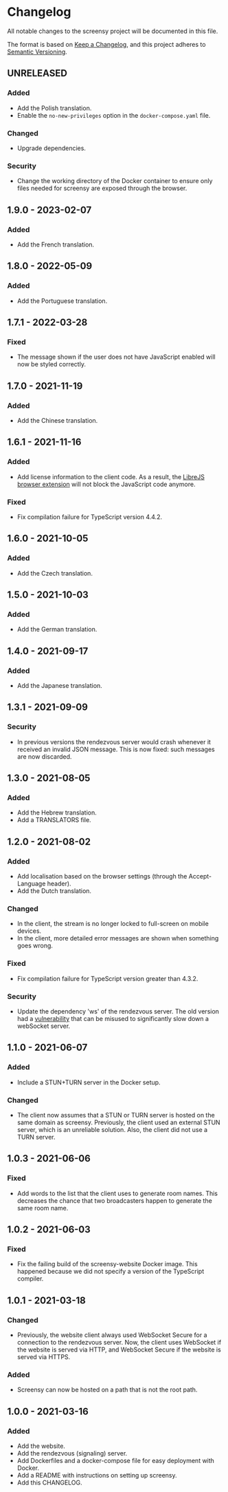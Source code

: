 # Changelog

All notable changes to the screensy project will be documented in this file.

The format is based on [Keep a Changelog], and this project adheres to
[Semantic Versioning].

## UNRELEASED

### Added

-   Add the Polish translation.
-   Enable the `no-new-privileges` option in the `docker-compose.yaml` file.

### Changed

-   Upgrade dependencies.

### Security

-   Change the working directory of the Docker container to ensure only
    files needed for screensy are exposed through the browser.

## 1.9.0 - 2023-02-07

### Added

-   Add the French translation.

## 1.8.0 - 2022-05-09

### Added

-   Add the Portuguese translation.

## 1.7.1 - 2022-03-28

### Fixed

-   The message shown if the user does not have JavaScript enabled will now be
    styled correctly.

## 1.7.0 - 2021-11-19

### Added

-   Add the Chinese translation.

## 1.6.1 - 2021-11-16

### Added

-   Add license information to the client code. As a result, the
    [LibreJS browser extension] will not block the JavaScript code anymore.

### Fixed

-   Fix compilation failure for TypeScript version 4.4.2.

## 1.6.0 - 2021-10-05

### Added

-   Add the Czech translation.

## 1.5.0 - 2021-10-03

### Added

-   Add the German translation.

## 1.4.0 - 2021-09-17

### Added

-   Add the Japanese translation.

## 1.3.1 - 2021-09-09

### Security

-   In previous versions the rendezvous server would crash whenever it received an
    invalid JSON message. This is now fixed: such messages are now discarded.

## 1.3.0 - 2021-08-05

### Added

-   Add the Hebrew translation.
-   Add a TRANSLATORS file.

## 1.2.0 - 2021-08-02

### Added

-   Add localisation based on the browser settings (through the Accept-Language
    header).
-   Add the Dutch translation.

### Changed

-   In the client, the stream is no longer locked to full-screen on mobile
    devices.
-   In the client, more detailed error messages are shown when something goes
    wrong.

### Fixed

-   Fix compilation failure for TypeScript version greater than 4.3.2.

### Security

-   Update the dependency 'ws' of the rendezvous server. The old version had a
    [vulnerability] that can be misused to significantly slow down a webSocket
    server.

## 1.1.0 - 2021-06-07

### Added

-   Include a STUN+TURN server in the Docker setup.

### Changed

-   The client now assumes that a STUN or TURN server is hosted on the same domain
    as screensy. Previously, the client used an external STUN server, which is an
    unreliable solution. Also, the client did not use a TURN server.

## 1.0.3 - 2021-06-06

### Fixed

-   Add words to the list that the client uses to generate room names. This
    decreases the chance that two broadcasters happen to generate the same room
    name.

## 1.0.2 - 2021-06-03

### Fixed

-   Fix the failing build of the screensy-website Docker image. This happened
    because we did not specify a version of the TypeScript compiler.

## 1.0.1 - 2021-03-18

### Changed

-   Previously, the website client always used WebSocket Secure for a connection
    to the rendezvous server. Now, the client uses WebSocket if the website is
    served via HTTP, and WebSocket Secure if the website is served via HTTPS.

### Added

-   Screensy can now be hosted on a path that is not the root path.

## 1.0.0 - 2021-03-16

### Added

-   Add the website.
-   Add the rendezvous (signaling) server.
-   Add Dockerfiles and a docker-compose file for easy deployment with Docker.
-   Add a README with instructions on setting up screensy.
-   Add this CHANGELOG.

[keep a changelog]: https://keepachangelog.com/en/1.0.0/
[semantic versioning]: https://semver.org/spec/v2.0.0.html
[librejs browser extension]: https://www.gnu.org/software/librejs/
[vulnerability]: https://www.npmjs.com/advisories/1748
